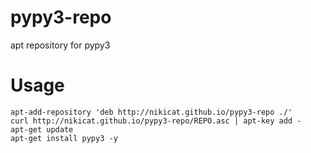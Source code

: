 pypy3-repo
==========

apt repository for pypy3

Usage
=====

```
apt-add-repository 'deb http://nikicat.github.io/pypy3-repo ./'
curl http://nikicat.github.io/pypy3-repo/REPO.asc | apt-key add -
apt-get update
apt-get install pypy3 -y
```
